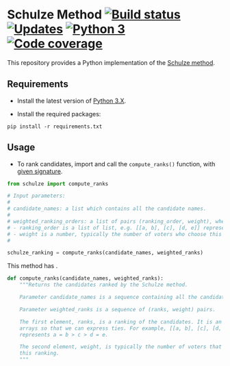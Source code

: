 # Schulze Method [![Build status][Build image]][Build] [![Updates][Dependency image]][PyUp] [![Python 3][Python3 image]][PyUp] [![Code coverage][Codecov image]][Codecov]

  [Build]: https://travis-ci.org/woctezuma/schulze-method
  [Build image]: https://travis-ci.org/woctezuma/schulze-method.svg?branch=travis

  [PyUp]: https://pyup.io/repos/github/woctezuma/schulze-method/
  [Dependency image]: https://pyup.io/repos/github/woctezuma/schulze-method/shield.svg
  [Python3 image]: https://pyup.io/repos/github/woctezuma/schulze-method/python-3-shield.svg

  [Codecov]: https://codecov.io/gh/woctezuma/schulze-method
  [Codecov image]: https://codecov.io/gh/woctezuma/schulze-method/branch/travis/graph/badge.svg

This repository provides a Python implementation of the [Schulze method](http://en.wikipedia.org/wiki/Schulze_method).

## Requirements

- Install the latest version of [Python 3.X](https://www.python.org/downloads/).

- Install the required packages:

```
pip install -r requirements.txt
```

## Usage

- To rank candidates, import and call the `compute_ranks()` function, with [given signature](schulze.py#L88).

```python
from schulze import compute_ranks

# Input parameters:
#
# candidate_names: a list which contains all the candidate names.
#
# weighted_ranking_orders: a list of pairs (ranking_order, weight), where:
# - ranking_order is a list of list, e.g. [[a, b], [c], [d, e]] represents a = b > c > d = e.
# - weight is a number, typically the number of voters who choose this ranking order.
#

schulze_ranking = compute_ranks(candidate_names, weighted_ranks)
```
This method has .

```python
def compute_ranks(candidate_names, weighted_ranks):
    """Returns the candidates ranked by the Schulze method.

    Parameter candidate_names is a sequence containing all the candidate names.

    Parameter weighted_ranks is a sequence of (ranks, weight) pairs.

    The first element, ranks, is a ranking of the candidates. It is an array of
    arrays so that we can express ties. For example, [[a, b], [c], [d, e]]
    represents a = b > c > d = e.

    The second element, weight, is typically the number of voters that chose
    this ranking.
    """
```
